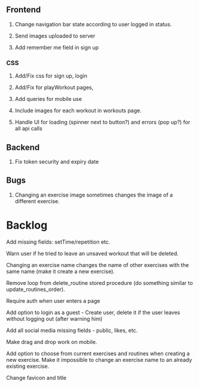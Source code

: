 ## Frontend

1. Change navigation bar state according to user logged in status.

2. Send images uploaded to server

3. Add remember me field in sign up

### CSS

1. Add/Fix css for sign up, login

2. Add/Fix for playWorkout pages,

3. Add queries for mobile use

4. Include images for each workout in workouts page.

5. Handle UI for loading (spinner next to button?) and errors (pop up?) for all api calls

## Backend

1. Fix token security and expiry date

## Bugs

1. Changing an exercise image sometimes changes the image of a different exercise.

# Backlog

Add missing fields: setTime/repetition etc.

Warn user if he tried to leave an unsaved workout that will be deleted.

Changing an exercise name changes the name of other exercises with the same name (make it create a new exercise).

Remove loop from delete_routine stored procedure (do something similar to update_routines_order).

Require auth when user enters a page

Add option to login as a guest - Create user, delete it if the user leaves without logging out (after warning him)

Add all social media missing fields - public, likes, etc.

Make drag and drop work on mobile.

Add option to choose from current exercises and routines when creating a new exercise.
Make it impossible to change an exercise name to an already existing exercise.

Change favicon and title
